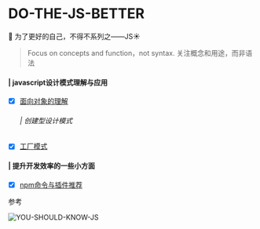 # DO-THE-JS-BETTER
:clap: 为了更好的自己，不得不系列之——JS:sunny:

> Focus on concepts and function，not syntax. 关注概念和用途，而非语法


#### | javascript设计模式理解与应用


- [x] [面向对象的理解](docs/design-for-object/面向对象的理解.md)

  ###### | 创建型设计模式
  
- [x] [工厂模式](docs/design-for-object/工厂模式.md)

#### | 提升开发效率的一些小方面

- [x] [npm命令与插件推荐](docs/tiny/npm命令与插件推荐.md)


参考

![YOU-SHOULD-KNOW-JS](https://github.com/Nealyang/YOU-SHOULD-KNOW-JS)
